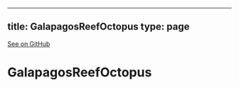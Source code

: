 
---
title: GalapagosReefOctopus
type: page
---

[See on GitHub](https://github.com/jakeroggenbuck/GalapagosReefOctopus/)

# GalapagosReefOctopus
